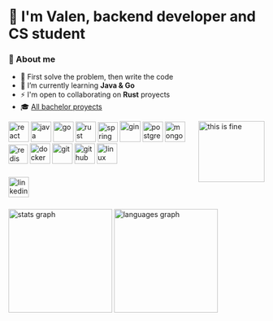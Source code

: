 <h1 align="left">👋 I'm Valen, backend developer and CS student</h1>

### 👾 About me

- 🎯 First solve the problem, then write the code 
- 🌱 I’m currently learning **Java & Go**  
- ⚡ I'm open to collaborating on **Rust** proyects
- 🎓 [All bachelor proyects](https://github.com/stars/valrichter/lists/projectos-de-la-carrera)

<img alt="this is fine" align="right" height="120" width="130" src="https://external-content.duckduckgo.com/iu/?u=https%3A%2F%2Fmedia.tenor.com%2F1Y42Mgr57SUAAAAM%2Fthis-is-fine.gif&f=1&nofb=1&ipt=2c303e4a129339abbdcea88a1042f201d8a6b5c78a7c475426544b4a2c940146&ipo=images" />

<div align="left">
  <img alt="react" width="40" src="https://cdn.simpleicons.org/react/61DAFB" />
  <img alt="java " width="40" src="https://devicon-website.vercel.app/api/java/plain.svg?color=%23EA2D2E" />
  <img alt="go" width="40" src="https://devicon-website.vercel.app/api/go/plain.svg?color=%2300ACD7" />
  <img alt="rust" width="40" src="https://cdn.simpleicons.org/rust/FF6B00" />
  <img alt="spring" width="39" src="https://cdn.simpleicons.org/spring/6DB33F" />
  <img alt="gin" width="41" src="https://cdn.simpleicons.org/gin/008ECF" />
  <img alt="postgresql" width="40" src="https://devicon-website.vercel.app/api/postgresql/plain.svg?color=%23336791" />
  <img alt="mongodb" src="https://cdn.simpleicons.org/mongodb/47A248" width="40"   />
  <img alt="redis" width="38" src="https://devicon-website.vercel.app/api/redis/plain.svg?color=%23D82C20" />
  <img alt="docker" width="40" src="https://devicon-website.vercel.app/api/docker/plain.svg?color=%23019BC6" />
  <img alt="git" width="40" src="https://devicon-website.vercel.app/api/git/plain.svg?color=%23F34F29" />
  <img alt="github" width="40" src="https://devicon-website.vercel.app/api/github/original.svg?color=%23FFFFFF" />
  <img alt="linux" width="40" src="https://devicon-website.vercel.app/api/linux/plain.svg?color=%23FCC624" />
</div>

###

<div align="left">
  <a href="https://www.linkedin.com/in/valrichter/" target="_blank">
    <img src="https://img.shields.io/static/v1?message=valrichter&logo=linkedin&label=&color=0077B5&logoColor=white&labelColor=gray&style=for-the-badge" height="40" alt="linkedin"  />
  </a>
</div>

###

<div align="left">
  <img src="https://github-readme-stats.vercel.app/api?username=valrichter&hide_title=false&hide_rank=false&show_icons=true&include_all_commits=true&count_private=true&disable_animations=false&theme=tokyonight&locale=en&hide_border=true&order=1" height="204" alt="stats graph"  />
  <img src="https://github-readme-stats.vercel.app/api/top-langs?username=valrichter&locale=en&hide_title=true&layout=compact&card_width=320&langs_count=10&theme=tokyonight&hide_border=true&order=2" height="204" alt="languages graph"  />
</div>
